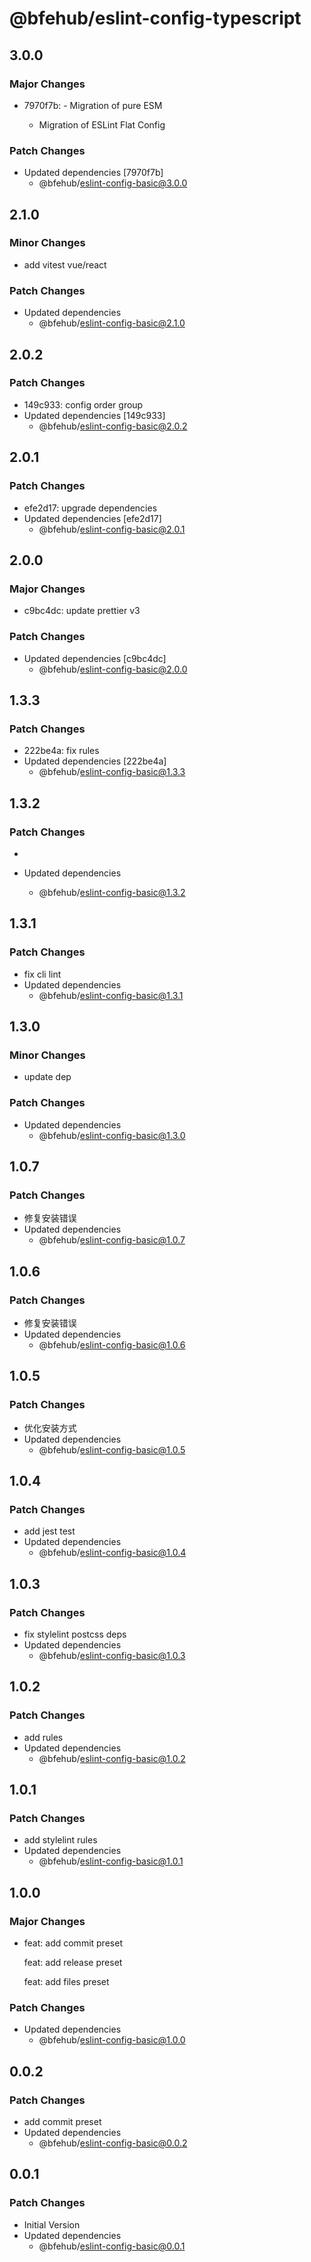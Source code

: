 # @bfehub/eslint-config-typescript

## 3.0.0

### Major Changes

- 7970f7b: - Migration of pure ESM

  - Migration of ESLint Flat Config

### Patch Changes

- Updated dependencies [7970f7b]
  - @bfehub/eslint-config-basic@3.0.0

## 2.1.0

### Minor Changes

- add vitest vue/react

### Patch Changes

- Updated dependencies
  - @bfehub/eslint-config-basic@2.1.0

## 2.0.2

### Patch Changes

- 149c933: config order group
- Updated dependencies [149c933]
  - @bfehub/eslint-config-basic@2.0.2

## 2.0.1

### Patch Changes

- efe2d17: upgrade dependencies
- Updated dependencies [efe2d17]
  - @bfehub/eslint-config-basic@2.0.1

## 2.0.0

### Major Changes

- c9bc4dc: update prettier v3

### Patch Changes

- Updated dependencies [c9bc4dc]
  - @bfehub/eslint-config-basic@2.0.0

## 1.3.3

### Patch Changes

- 222be4a: fix rules
- Updated dependencies [222be4a]
  - @bfehub/eslint-config-basic@1.3.3

## 1.3.2

### Patch Changes

-

- Updated dependencies
  - @bfehub/eslint-config-basic@1.3.2

## 1.3.1

### Patch Changes

- fix cli lint
- Updated dependencies
  - @bfehub/eslint-config-basic@1.3.1

## 1.3.0

### Minor Changes

- update dep

### Patch Changes

- Updated dependencies
  - @bfehub/eslint-config-basic@1.3.0

## 1.0.7

### Patch Changes

- 修复安装错误
- Updated dependencies
  - @bfehub/eslint-config-basic@1.0.7

## 1.0.6

### Patch Changes

- 修复安装错误
- Updated dependencies
  - @bfehub/eslint-config-basic@1.0.6

## 1.0.5

### Patch Changes

- 优化安装方式
- Updated dependencies
  - @bfehub/eslint-config-basic@1.0.5

## 1.0.4

### Patch Changes

- add jest test
- Updated dependencies
  - @bfehub/eslint-config-basic@1.0.4

## 1.0.3

### Patch Changes

- fix stylelint postcss deps
- Updated dependencies
  - @bfehub/eslint-config-basic@1.0.3

## 1.0.2

### Patch Changes

- add rules
- Updated dependencies
  - @bfehub/eslint-config-basic@1.0.2

## 1.0.1

### Patch Changes

- add stylelint rules
- Updated dependencies
  - @bfehub/eslint-config-basic@1.0.1

## 1.0.0

### Major Changes

- feat: add commit preset

  feat: add release preset

  feat: add files preset

### Patch Changes

- Updated dependencies
  - @bfehub/eslint-config-basic@1.0.0

## 0.0.2

### Patch Changes

- add commit preset
- Updated dependencies
  - @bfehub/eslint-config-basic@0.0.2

## 0.0.1

### Patch Changes

- Initial Version
- Updated dependencies
  - @bfehub/eslint-config-basic@0.0.1
